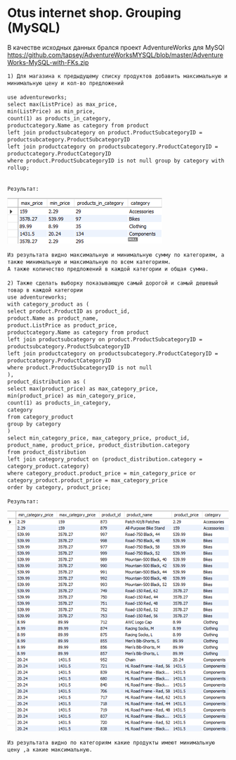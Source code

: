 # Otus internet shop. Grouping (MySQL) 

В качестве исходных данных брался проект AdventureWorks для MySQl 
https://github.com/tapsey/AdventureWorksMYSQL/blob/master/AdventureWorks-MySQL-with-FKs.zip

    1) Для магазина к предыдущему списку продуктов добавить максимальную и минимальную цену и кол-во предложений

    use adventureworks;
    select max(ListPrice) as max_price, 
    min(ListPrice) as min_price, 
    count(1) as products_in_category, 
    productcategory.Name as category from product
    left join productsubcategory on product.ProductSubcategoryID = productsubcategory.ProductSubcategoryID
    left join productcategory on productsubcategory.ProductCategoryID = productcategory.ProductCategoryID
    where product.ProductSubcategoryID is not null group by category with rollup;
   
   
    Результат:

![system schema](images/img_14_1.png)

    Из результата видно максимальную и минимальную сумму по категориям, а также минимальную и максимальную по всем категориям.
    А также количество предложений в каждой категории и общая сумма.

    2) Также сделать выборку показывающую самый дорогой и самый дешевый товар в каждой категории
    use adventureworks;
    with category_product as (
    select product.ProductID as product_id,
    product.Name as product_name,
    product.ListPrice as product_price,
    productcategory.Name as category from product
    left join productsubcategory on product.ProductSubcategoryID = productsubcategory.ProductSubcategoryID
    left join productcategory on productsubcategory.ProductCategoryID = productcategory.ProductCategoryID
    where product.ProductSubcategoryID is not null
    ),
    product_distribution as (
    select max(product_price) as max_category_price,
    min(product_price) as min_category_price,
    count(1) as products_in_category,
    category
    from category_product
    group by category
    )
    select min_category_price, max_category_price, product_id, product_name, product_price, product_distribution.category 
    from product_distribution
    left join category_product on (product_distribution.category = category_product.category)
    where category_product.product_price = min_category_price or category_product.product_price = max_category_price
    order by category, product_price;

    Результат:

![system schema](images/img_14_2.png)

    Из результата видно по категориям какие продукты имеют минимальную цену ,а какие максимальную.


